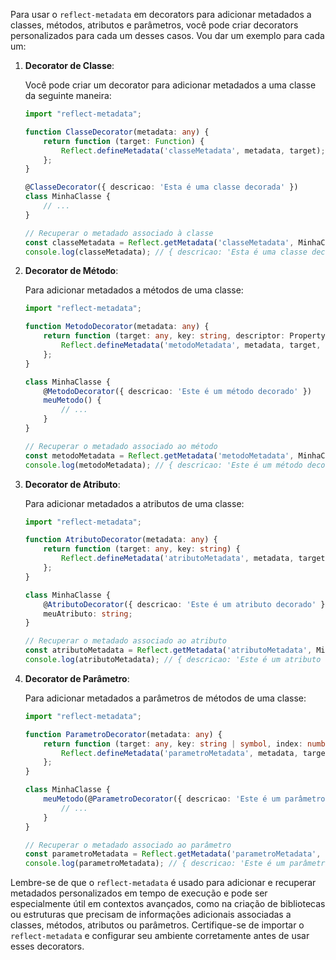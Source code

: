 Para usar o `reflect-metadata` em decorators para adicionar metadados a classes, métodos, atributos e parâmetros, você pode criar decorators personalizados para cada um desses casos. Vou dar um exemplo para cada um:

1. **Decorator de Classe**:
   
   Você pode criar um decorator para adicionar metadados a uma classe da seguinte maneira:

   ```typescript
   import "reflect-metadata";

   function ClasseDecorator(metadata: any) {
       return function (target: Function) {
           Reflect.defineMetadata('classeMetadata', metadata, target);
       };
   }

   @ClasseDecorator({ descricao: 'Esta é uma classe decorada' })
   class MinhaClasse {
       // ...
   }

   // Recuperar o metadado associado à classe
   const classeMetadata = Reflect.getMetadata('classeMetadata', MinhaClasse);
   console.log(classeMetadata); // { descricao: 'Esta é uma classe decorada' }
   ```

2. **Decorator de Método**:

   Para adicionar metadados a métodos de uma classe:

   ```typescript
   import "reflect-metadata";

   function MetodoDecorator(metadata: any) {
       return function (target: any, key: string, descriptor: PropertyDescriptor) {
           Reflect.defineMetadata('metodoMetadata', metadata, target, key);
       };
   }

   class MinhaClasse {
       @MetodoDecorator({ descricao: 'Este é um método decorado' })
       meuMetodo() {
           // ...
       }
   }

   // Recuperar o metadado associado ao método
   const metodoMetadata = Reflect.getMetadata('metodoMetadata', MinhaClasse.prototype, 'meuMetodo');
   console.log(metodoMetadata); // { descricao: 'Este é um método decorado' }
   ```

3. **Decorator de Atributo**:

   Para adicionar metadados a atributos de uma classe:

   ```typescript
   import "reflect-metadata";

   function AtributoDecorator(metadata: any) {
       return function (target: any, key: string) {
           Reflect.defineMetadata('atributoMetadata', metadata, target, key);
       };
   }

   class MinhaClasse {
       @AtributoDecorator({ descricao: 'Este é um atributo decorado' })
       meuAtributo: string;
   }

   // Recuperar o metadado associado ao atributo
   const atributoMetadata = Reflect.getMetadata('atributoMetadata', MinhaClasse.prototype, 'meuAtributo');
   console.log(atributoMetadata); // { descricao: 'Este é um atributo decorado' }
   ```

4. **Decorator de Parâmetro**:

   Para adicionar metadados a parâmetros de métodos de uma classe:

   ```typescript
   import "reflect-metadata";

   function ParametroDecorator(metadata: any) {
       return function (target: any, key: string | symbol, index: number) {
           Reflect.defineMetadata('parametroMetadata', metadata, target, key);
       };
   }

   class MinhaClasse {
       meuMetodo(@ParametroDecorator({ descricao: 'Este é um parâmetro decorado' }) parametro: string) {
           // ...
       }
   }

   // Recuperar o metadado associado ao parâmetro
   const parametroMetadata = Reflect.getMetadata('parametroMetadata', MinhaClasse.prototype, 'meuMetodo');
   console.log(parametroMetadata); // { descricao: 'Este é um parâmetro decorado' }
   ```

Lembre-se de que o `reflect-metadata` é usado para adicionar e recuperar metadados personalizados em tempo de execução e pode ser especialmente útil em contextos avançados, como na criação de bibliotecas ou estruturas que precisam de informações adicionais associadas a classes, métodos, atributos ou parâmetros. Certifique-se de importar o `reflect-metadata` e configurar seu ambiente corretamente antes de usar esses decorators.